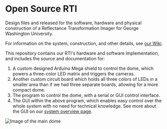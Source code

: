 # Open Source RTI

Design files and released for the software, hardware and physical construction of a Reflectance Transformation Imager for George Washington University.

For information on the system, construction, and other details, see [our Wiki](https://github.com/nichlock/rti/wiki).

This repository contains our RTI's hardware and software implementation, and includes the source and documentation for:
1. A custom designed Arduino Mega shield to control the dome, which powers a three-color LED matrix and triggers the cameras.
2. Another custom circuit board which holds all three colors of LEDs in a smaller area than if we had three separate boards, allowing for a more compact dome.
3. The program to control the dome, with a serial or GUI control interface.
4. The GUI within the above program, which enables easy control over the whole system with no need for technical knowledge. See more about the GUI on our [system overview page](https://github.com/nichlock/rti/wiki/About-the-System#software-and-gui).

![Image of the main dome](../../blob/master/images/dome/fully-wired.jpg)
